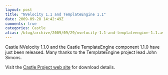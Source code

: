 ```yaml
---
layout: post
title: "NVelocity 1.1 and TemplateEngine 1.1"
date: 2009-09-28 14:42:49Z
comments: true
categories: Castle
alias: /blog/archive/2009/09/29/nvelocity-1.1-and-templateengine-1.1.aspx/index.html
---
```


Castle NVelocity 1.1.0 and the Castle TemplateEngine component 1.1.0 have just been released. Many thanks to the TemplateEngine project
lead John Simons.

Visit the [Castle Project web site][1] for download details.

[1]: http://www.castleproject.org/
